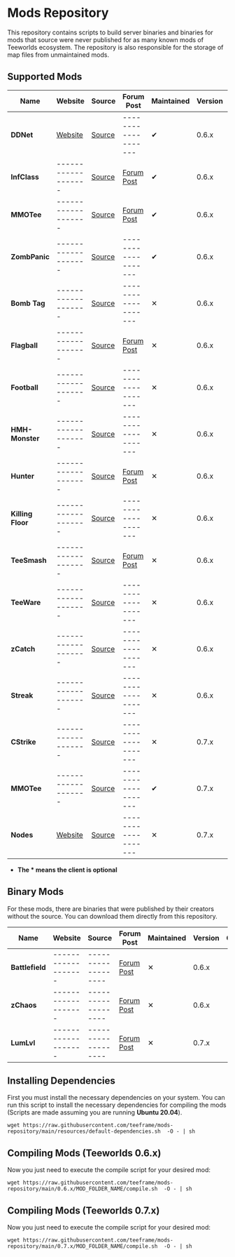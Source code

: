 # Mods Repository

This repository contains scripts to build server binaries and binaries for mods that source were never published for as many known mods of Teeworlds ecosystem. The repository is also responsible for the storage of map files from unmaintained mods.

## Supported Mods

| Name | Website| Source | Forum Post | Maintained | Version  | Client |
|---------|---------|---------|---------|---------|---------|---------|
| **DDNet** |  [Website](https://ddnet.tw/) | [Source](https://github.com/ddnet/ddnet) |  ------------------- | ✔ | 0.6.x |
| **InfClass** | -------------------  | [Source](https://github.com/InfectionDust/teeworlds-infclassr) | [Forum Post](https://www.teeworlds.com/forum/viewtopic.php?id=12532) | ✔ | 0.6.x |
| **MMOTee** |  ------------------- | [Source](https://github.com/kurosio/Teeworlds-Mmotee-Old) | [Forum Post](https://www.teeworlds.com/forum/viewtopic.php?id=12612) | ✔ | 0.6.x |
| **ZombPanic** | ------------------- | [Source](https://github.com/teeframe/zombpanic) |  ------------------- | ✔ | 0.6.x |
| **Bomb Tag** | ------------------- | [Source](https://github.com/unique-clan/bomb) | ------------------- | ✕ | 0.6.x |
| **Flagball** | ------------------- | [Source](https://github.com/teeframe/flagball) | [Forum Post](https://www.teeworlds.com/forum/viewtopic.php?id=12899) | ✕ | 0.6.x |
| **Football** | ------------------- | [Source](https://github.com/unique-clan/football) | ------------------- | ✕ | 0.6.x |
| **HMH-Monster** | ------------------- | [Source](https://github.com/teeframe/hmh-monster) | ------------------- | ✕ | 0.6.x |
| **Hunter** | ------------------- | [Source](https://github.com/yangfl/teeworlds-hunter) | [Forum Post](https://www.teeworlds.com/forum/viewtopic.php?id=10408) | ✕ | 0.6.x |
| **Killing Floor** | ------------------- | [Source](https://github.com/Siile/KillingFloor) | ------------------- | ✕ | 0.6.x |
| **TeeSmash** | ------------------- | [Source](https://github.com/timazuki/TeeSmash) | [Forum Post](https://www.teeworlds.com/forum/viewtopic.php?id=11878) | ✕ | 0.6.x |
| **TeeWare** | ------------------- | [Source](https://github.com/headshot2017/teeware-mod) | ------------------- | ✕ | 0.6.x |
| **zCatch** | ------------------- | [Source](https://github.com/ddnet/zcatch) | ------------------- | ✕ | 0.6.x |
| **Streak** | ------------------- | [Source](https://github.com/H-M-H/teeworlds_streak) | ------------------- | ✕ | 0.6.x |
| **CStrike** | ------------------- | [Source](https://github.com/ST-Chara/teeworlds-CStrike) | ------------------- | ✕ | 0.7.x |
| **MMOTee** | ------------------- | [Source](https://github.com/MrCosmo666/Teeworlds-MRPG) | ------------------- | ✔ | 0.7.x |[Custom Client](https://github.com/MrCosmo666/Teeworlds-MRPG) |
| **Nodes** | [Website](https://nodes.teeworlds.dev/) |[Source](https://github.com/teeworldsnetwork/nodes) | ------------------- | ✕ | 0.7.x |[Custom Client](https://nodes.teeworlds.dev/downloads)|

* **The * means the client is optional**

## Binary Mods

For these mods, there are binaries that were published by their creators without the source. You can download them directly from this repository.

| Name | Website| Source | Forum Post | Maintained | Version  | Client |
|---------|---------|---------|---------|---------|---------|---------|
| **Battlefield** | ------------------- | ------------------- | [Forum Post](https://www.teeworlds.com/forum/viewtopic.php?id=9178) | ✕ | 0.6.x | 
| **zChaos** | ------------------- | ------------------- | [Forum Post](https://www.teeworlds.com/forum/viewtopic.php?id=9682) | ✕ | 0.6.x |  
| **LumLvl** | ------------------- | ------------------- |[Forum Post](https://www.teeworlds.com/forum/viewtopic.php?id=12849) | ✕ | 0.7.x | 

## Installing Dependencies

First you must install the necessary dependencies on your system. You can run this script to install the necessary dependencies for compiling the mods (Scripts are made assuming you are running **Ubuntu 20.04**).

```
wget https://raw.githubusercontent.com/teeframe/mods-repository/main/resources/default-dependencies.sh  -O - | sh
```

## Compiling Mods (Teeworlds 0.6.x)

Now you just need to execute the compile script for your desired mod:

```
wget https://raw.githubusercontent.com/teeframe/mods-repository/main/0.6.x/MOD_FOLDER_NAME/compile.sh  -O - | sh
```

## Compiling Mods (Teeworlds 0.7.x)

Now you just need to execute the compile script for your desired mod:

```
wget https://raw.githubusercontent.com/teeframe/mods-repository/main/0.7.x/MOD_FOLDER_NAME/compile.sh  -O - | sh
```
